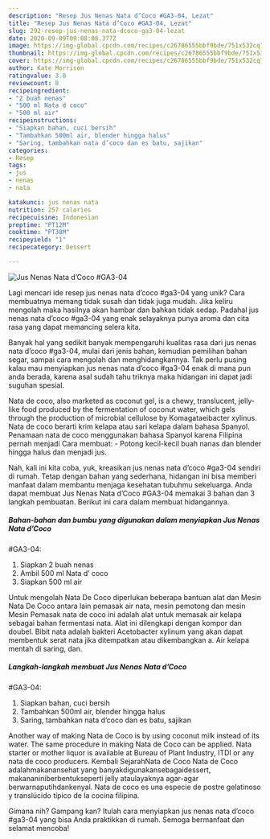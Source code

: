 ```yaml
---
description: "Resep Jus Nenas Nata d’Coco #GA3-04, Lezat"
title: "Resep Jus Nenas Nata d’Coco #GA3-04, Lezat"
slug: 292-resep-jus-nenas-nata-dcoco-ga3-04-lezat
date: 2020-09-09T09:08:08.377Z
image: https://img-global.cpcdn.com/recipes/c26786555bbf9bde/751x532cq70/jus-nenas-nata-dcoco-ga3-04-foto-resep-utama.jpg
thumbnail: https://img-global.cpcdn.com/recipes/c26786555bbf9bde/751x532cq70/jus-nenas-nata-dcoco-ga3-04-foto-resep-utama.jpg
cover: https://img-global.cpcdn.com/recipes/c26786555bbf9bde/751x532cq70/jus-nenas-nata-dcoco-ga3-04-foto-resep-utama.jpg
author: Kate Morrison
ratingvalue: 3.8
reviewcount: 8
recipeingredient:
- "2 buah nenas"
- "500 ml Nata d coco"
- "500 ml air"
recipeinstructions:
- "Siapkan bahan, cuci bersih"
- "Tambahkan 500ml air, blender hingga halus"
- "Saring, tambahkan nata d’coco dan es batu, sajikan"
categories:
- Resep
tags:
- jus
- nenas
- nata

katakunci: jus nenas nata 
nutrition: 257 calories
recipecuisine: Indonesian
preptime: "PT12M"
cooktime: "PT38M"
recipeyield: "1"
recipecategory: Dessert

---
```



![Jus Nenas Nata d’Coco
#GA3-04](https://img-global.cpcdn.com/recipes/c26786555bbf9bde/751x532cq70/jus-nenas-nata-dcoco-ga3-04-foto-resep-utama.jpg)

Lagi mencari ide resep jus nenas nata d’coco
#ga3-04 yang unik? Cara membuatnya memang tidak susah dan tidak juga mudah. Jika keliru mengolah maka hasilnya akan hambar dan bahkan tidak sedap. Padahal jus nenas nata d’coco
#ga3-04 yang enak selayaknya punya aroma dan cita rasa yang dapat memancing selera kita.

Banyak hal yang sedikit banyak mempengaruhi kualitas rasa dari jus nenas nata d’coco
#ga3-04, mulai dari jenis bahan, kemudian pemilihan bahan segar, sampai cara mengolah dan menghidangkannya. Tak perlu pusing kalau mau menyiapkan jus nenas nata d’coco
#ga3-04 enak di mana pun anda berada, karena asal sudah tahu triknya maka hidangan ini dapat jadi suguhan spesial.

Nata de coco, also marketed as coconut gel, is a chewy, translucent, jelly-like food produced by the fermentation of coconut water, which gels through the production of microbial cellulose by Komagataeibacter xylinus. Nata de coco berarti krim kelapa atau sari kelapa dalam bahasa Spanyol. Penamaan nata de coco menggunakan bahasa Spanyol karena Filipina pernah menjadi Cara membuat: - Potong kecil-kecil buah nanas dan blender hingga halus dan menjadi jus.


Nah, kali ini kita coba, yuk, kreasikan jus nenas nata d’coco
#ga3-04 sendiri di rumah. Tetap dengan bahan yang sederhana, hidangan ini bisa memberi manfaat dalam membantu menjaga kesehatan tubuhmu sekeluarga. Anda dapat membuat Jus Nenas Nata d’Coco
#GA3-04 memakai 3 bahan dan 3 langkah pembuatan. Berikut ini cara dalam membuat hidangannya.

<!--inarticleads1-->

##### Bahan-bahan dan bumbu yang digunakan dalam menyiapkan Jus Nenas Nata d’Coco
#GA3-04:

1. Siapkan 2 buah nenas
1. Ambil 500 ml Nata d’ coco
1. Siapkan 500 ml air


Untuk mengolah Nata De Coco diperlukan beberapa bantuan alat dan Mesin Nata De Coco antara lain pemasak air nata, mesin pemotong dan mesin Mesin Pemasak nata de coco ini adalah alat untuk memasak air kelapa sebagai bahan fermentasi nata. Alat ini dilengkapi dengan kompor dan doubel. Bibit nata adalah bakteri Acetobacter xylinum yang akan dapat membentuk serat nata jika ditempatkan atau dikembangkan a. Air kelapa mentah di saring, dan. 

<!--inarticleads2-->

##### Langkah-langkah membuat Jus Nenas Nata d’Coco
#GA3-04:

1. Siapkan bahan, cuci bersih
1. Tambahkan 500ml air, blender hingga halus
1. Saring, tambahkan nata d’coco dan es batu, sajikan


Another way of making Nata de Coco is by using coconut milk instead of its water. The same procedure in making Nata de Coco can be applied. Nata starter or mother liquor is available at Bureau of Plant Industry, ITDI or any nata de coco producers. Kembali SejarahNata de Coco Nata de Coco adalahmakanansehat yang banyakdigunakansebagaidessert, makananiniberbentukseperti jelly ataulayaknya agar-agar berwarnaputihdankenyal. Nata de coco es una especie de postre gelatinoso y translúcido típico de la cocina filipina. 

Gimana nih? Gampang kan? Itulah cara menyiapkan jus nenas nata d’coco
#ga3-04 yang bisa Anda praktikkan di rumah. Semoga bermanfaat dan selamat mencoba!
